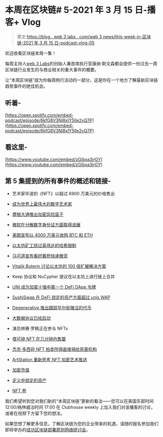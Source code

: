 # 本周在区块链# 5-2021 年 3 月 15 日-播客+ Vlog

> 原文:[https://blog . web 3 labs . com/web 3 news/this-week-in-区块链-2021 年 3 月 15 日-podcast-vlog-05](https://blog.web3labs.com/web3news/this-week-in-blockchain-15th-march-2021-podcast-vlog-05)

欢迎收看区块链本周一集！

每周主持人[](https://twitter.com/conors10%E2%80%8B%E2%80%8B)[web 3 Labs](https://www.web3labs.com/)的创始人兼首席执行官康纳·斯文森都会提供一份过去一周区块链行业发生的与商业相关的重大事件的概要。

让“本周区块链”成为你每周例行活动的一部分，这是你在一个地方了解最新区块链趋势事件的绝佳机会。

## 听着-

[https://open.spotify.com/embed-podcast/episode/6kfG8V3NI8xIY5lIe2vQ7P](https://open.spotify.com/embed-podcast/episode/6kfG8V3NI8xIY5lIe2vQ7P)

## 看这里-

[https://www.youtube.com/embed/zGibxa3jrGY](https://www.youtube.com/embed/zGibxa3jrGY)

## 第 5 集提到的所有事件的概述和链接-

*   艺术家毕波的《NFT》以超过 6900 万美元的价格售出
*   [成为世界上最伟大的数字艺术家](https://youtu.be/rT13eQOf6ho?t=1764)

*   [摩根大通推出加密风险篮子](https://finance.yahoo.com/news/jpmorgan-launch-cryptocurrency-exposure-basket-152716603.html)
*   [微软在分散数字身份证方面取得进展](https://www.wired.com/story/microsoft-decentralized-id-blockchain/)
*   [美图宣布以 4000 万美元收购 BTC 和 ETH](https://www.theblockcrypto.com/post/97477/meitu-40-million-btc-eth)
*   [以太坊矿工绕过英伟达的哈希限制](https://finance.yahoo.com/news/ethereum-miners-found-way-bypass-205149434.html)
*   [马可道宣布看好戴桥快速撤资](https://forum.makerdao.com/t/announcing-the-optimism-dai-bridge-with-fast-withdrawals/6938)

*   [Vitalik Buterin 讨论以太坊的 100 倍扩展解决方案](https://tim.blog/2021/03/08/vitalik-buterin-naval-ravikant/)
*   Keep 协议和 NuCypher 提议在以太坊上进行链上合并
*   [UNI 成为加密十强中第一个 DeFi DApp 令牌](https://coinmarketcap.com/)
*   [SushiSwap 在 DeFi 锁定的资产方面超过 unis WAP](https://www.sushi.com/)
*   [Degenerative 推出跟踪华尔街赌注的代币](https://degenerative.finance/)
*   [大数据协议已经启动](https://debank.com/ranking/locked_value)
*   演员林赛·罗韩正在参与 NFTs
*   [塔可钟 NFT 在几分钟内售罄](https://twitter.com/tacobell/status/1368807880434982912)
*   [杰克·多西将 NFT 拍卖所得直接捐给慈善机构](https://twitter.com/jack/status/1369326373035245581)
*   [ArtStation 重新思考 NFT 加密艺术推送](https://magazine.artstation.com/2021/03/a-statement-from-artstation/)
*   [加密市值](https://www.coingecko.com/en/global_charts)
*   [定义中锁定的资产](https://defipulse.com/)
*   [NFT 卷](https://nonfungible.com/market/history)

我们希望听到您对我们新的“本周区块链”更新的看法——您可以在美国东部时间 12:00/格林威治时间 17:00 在 Clubhouse weekly 上加入我们对该播客的讨论，或者在视频下方留下您的想法。

如果您想了解更多信息，了解区块链为您的企业带来的机遇，请随时报名参加我们即将举办的[成功区块链部署原则网络研讨会](https://www.web3labs.com/principles-webinar)。